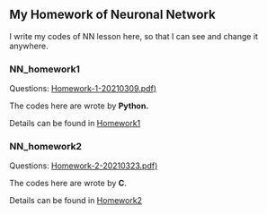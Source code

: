 ## My Homework of Neuronal Network

I write my codes of NN lesson here, so that I can see and change it anywhere.

### NN_homework1

Questions: [Homework-1-20210309.pdf)](Homework1/Homework-1-20210309.pdf)

The codes here are wrote by **Python.**

Details can be found in [Homework1](Homework1)

### NN_homework2

Questions: [Homework-2-20210323.pdf)](Homework2/Homework2/Homework-2-20210323.pdf)

The codes here are wrote by **C**.

Details can be found in [Homework2](Homework2)